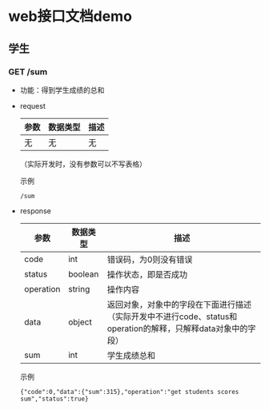 # web接口文档demo

## 学生

### GET /sum

- 功能：得到学生成绩的总和

- request

  | 参数   | 数据类型 | 描述   |
  | ---- | ---- | ---- |
  | 无    | 无    | 无    |

  （实际开发时，没有参数可以不写表格）

  示例

  ```
  /sum
  ```

- response

  | 参数        | 数据类型    | 描述                                       |
  | --------- | ------- | ---------------------------------------- |
  | code      | int     | 错误码，为0则没有错误                              |
  | status    | boolean | 操作状态，即是否成功                               |
  | operation | string  | 操作内容                                     |
  | data      | object  | 返回对象，对象中的字段在下面进行描述（实际开发中不进行code、status和operation的解释，只解释data对象中的字段） |
  | sum       | int     | 学生成绩总和                                   |

  示例

  ```
  {"code":0,"data":{"sum":315},"operation":"get students scores sum","status":true}
  ```

  ​